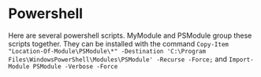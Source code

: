 # Powershell

Here are several powershell scripts. MyModule and PSModule group these scripts together. 
They can be installed with the command ```Copy-Item "Location-Of-Module\PSModule\*" -Destination 'C:\Program Files\WindowsPowerShell\Modules\PSModule' -Recurse -Force;```
and ```Import-Module PSModule -Verbose -Force```
